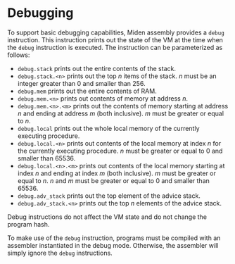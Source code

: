 # Debugging

To support basic debugging capabilities, Miden assembly provides a `debug` instruction. This instruction prints out the state of the VM at the time when the `debug` instruction is executed. The instruction can be parameterized as follows:

- `debug.stack` prints out the entire contents of the stack.
- `debug.stack.<n>` prints out the top $n$ items of the stack. $n$ must be an integer greater than $0$ and smaller than $256$.
- `debug.mem` prints out the entire contents of RAM.
- `debug.mem.<n>` prints out contents of memory at address $n$.
- `debug.mem.<n>.<m>` prints out the contents of memory starting at address $n$ and ending at address $m$ (both inclusive). $m$ must be greater or equal to $n$.
- `debug.local` prints out the whole local memory of the currently executing procedure.
- `debug.local.<n>` prints out contents of the local memory at index $n$ for the currently executing procedure. $n$ must be greater or equal to $0$ and smaller than $65536$.
- `debug.local.<n>.<m>` prints out contents of the local memory starting at index $n$ and ending at index $m$ (both inclusive). $m$ must be greater or equal to $n$. $n$ and $m$ must be greater or equal to $0$ and smaller than $65536$.
- `debug.adv_stack` prints out the top element of the advice stack.
- `debug.adv_stack.<n>` prints out the top $n$ elements of the advice stack.

Debug instructions do not affect the VM state and do not change the program hash.

To make use of the `debug` instruction, programs must be compiled with an assembler instantiated in the debug mode. Otherwise, the assembler will simply ignore the `debug` instructions.
